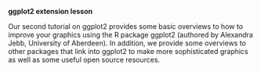 **ggplot2 extension lesson**

Our second tutorial on ggplot2 provides some basic overviews to how to improve your graphics using the R package ggplot2 (authored by Alexandra Jebb, University of Aberdeen). In addition, we provide some overviews to other packages that link into ggplot2 to make more sophisticated graphics as well as some useful open source resources.
